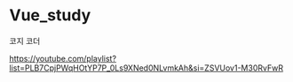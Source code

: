 # Vue_study
코지 코더

https://youtube.com/playlist?list=PLB7CpjPWqHOtYP7P_0Ls9XNed0NLvmkAh&si=ZSVUov1-M30RvFwR
